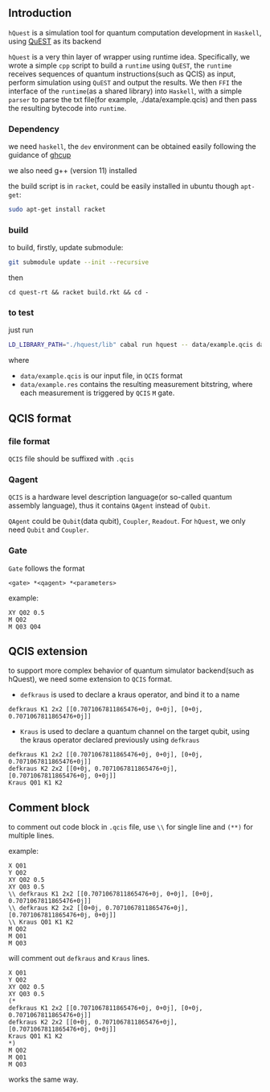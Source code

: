 
## Introduction
`hQuest` is a simulation tool for quantum computation development in `Haskell`, using [QuEST](https://github.com/QuEST-Kit/QuEST/tree/main) as its backend

`hQuest` is a very thin layer of wrapper using runtime idea. Specifically, we wrote a simple `cpp` script to build a `runtime` using `QuEST`, the `runtime` receives sequences of quantum instructions(such as QCIS) as input, perform simulation using `QuEST` and output the results. We then `FFI` the interface of the `runtime`(as a shared library) into `Haskell`, with a simple `parser` to parse the txt file(for example, ./data/example.qcis) and then pass the resulting bytecode into `runtime`.

### Dependency
we need `haskell`, the `dev` environment can be obtained easily following the guidance of [ghcup](https://www.haskell.org/ghcup/)

we also need g++ (version 11) installed 

the build script is in `racket`, could be easily installed in ubuntu though `apt-get`:
```bash
sudo apt-get install racket
```

### build
to build, firstly, update submodule:
```bash
git submodule update --init --recursive
```

then
```
cd quest-rt && racket build.rkt && cd -
```

### to test
just run 
```bash
LD_LIBRARY_PATH="./hquest/lib" cabal run hquest -- data/example.qcis data/example.res
```
where 
- `data/example.qcis` is our input file, in `QCIS` format
- `data/example.res` contains the resulting measurement bitstring, where each measurement is triggered by `QCIS` `M` gate.

## QCIS format
### file format
`QCIS` file should be suffixed with `.qcis`

### Qagent 
`QCIS` is a hardware level description language(or so-called quantum assembly language), thus it contains `QAgent` instead of `Qubit`.

`QAgent` could be `Qubit`(data qubit), `Coupler`, `Readout`. For `hQuest`, we only need `Qubit` and `Coupler`.

### Gate
`Gate` follows the format 
```
<gate> *<qagent> *<parameters>
```
example:
```
XY Q02 0.5
M Q02
M Q03 Q04
```

## QCIS extension
to support more complex behavior of quantum simulator backend(such as hQuest), we need some extension to `QCIS` format.

- `defkraus` is used to declare a kraus operator, and bind it to a name
```
defkraus K1 2x2 [[0.7071067811865476+0j, 0+0j], [0+0j, 0.7071067811865476+0j]]
```

- `Kraus` is used to declare a quantum channel on the target qubit, using the kraus operator declared previously using `defkraus`
```
defkraus K1 2x2 [[0.7071067811865476+0j, 0+0j], [0+0j, 0.7071067811865476+0j]]
defkraus K2 2x2 [[0+0j, 0.7071067811865476+0j], [0.7071067811865476+0j, 0+0j]] 
Kraus Q01 K1 K2
```

## Comment block 
to comment out code block in `.qcis` file, use `\\` for single line and `(**)` for multiple lines.

example:
```
X Q01
Y Q02
XY Q02 0.5
XY Q03 0.5
\\ defkraus K1 2x2 [[0.7071067811865476+0j, 0+0j], [0+0j, 0.7071067811865476+0j]]
\\ defkraus K2 2x2 [[0+0j, 0.7071067811865476+0j], [0.7071067811865476+0j, 0+0j]] 
\\ Kraus Q01 K1 K2
M Q02
M Q01
M Q03
```
will comment out `defkraus` and `Kraus` lines.

```
X Q01
Y Q02
XY Q02 0.5
XY Q03 0.5
(* 
defkraus K1 2x2 [[0.7071067811865476+0j, 0+0j], [0+0j, 0.7071067811865476+0j]]
defkraus K2 2x2 [[0+0j, 0.7071067811865476+0j], [0.7071067811865476+0j, 0+0j]] 
Kraus Q01 K1 K2
*)
M Q02
M Q01
M Q03
```
works the same way.